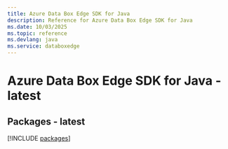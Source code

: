 ```yaml
---
title: Azure Data Box Edge SDK for Java
description: Reference for Azure Data Box Edge SDK for Java
ms.date: 10/03/2025
ms.topic: reference
ms.devlang: java
ms.service: databoxedge
---
```

# Azure Data Box Edge SDK for Java - latest
## Packages - latest
[!INCLUDE [packages](data-box-edge-index.md)]